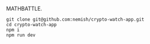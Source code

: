 MATHBATTLE.

```
git clone git@github.com:nemish/crypto-watch-app.git
cd crypto-watch-app
npm i
npm run dev
```
